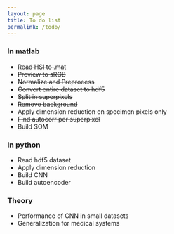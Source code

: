 ```yaml
---
layout: page
title: To do list
permalink: /todo/
---
```

### In matlab
- ~~Read HSI to .mat~~
- ~~Preview to sRGB~~
- ~~Normalize and Preprocess~~
- ~~Convert entire dataset to hdf5~~
- ~~Split in superpixels~~
- ~~Remove background~~
- ~~Apply dimension reduction on specimen pixels only~~
- ~~Find autocorr per superpixel~~
- Build SOM

### In python 
- Read hdf5 dataset
- Apply dimension reduction
- Build CNN
- Build autoencoder 

### Theory 
- Performance of CNN in small datasets 
- Generalization for medical systems 